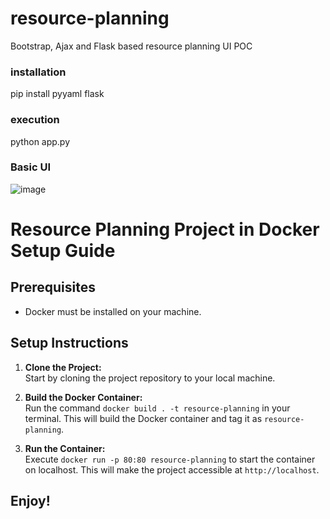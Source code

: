 # resource-planning
Bootstrap, Ajax and Flask based resource planning UI POC

### installation
pip install pyyaml flask

### execution
python app.py

### Basic UI
![image](https://github.com/sreekanth-kocharlakota_snlabs/resource-planning/assets/113263103/b38c849c-c8b2-435c-85a8-a9f6d2d8b32d)


# Resource Planning Project in Docker Setup Guide

## Prerequisites

- Docker must be installed on your machine.

## Setup Instructions

1. **Clone the Project:**  
   Start by cloning the project repository to your local machine.

2. **Build the Docker Container:**  
   Run the command `docker build . -t resource-planning` in your terminal. This will build the Docker container and tag it as `resource-planning`.

3. **Run the Container:**  
   Execute `docker run -p 80:80 resource-planning` to start the container on localhost. This will make the project accessible at `http://localhost`.

## Enjoy!

